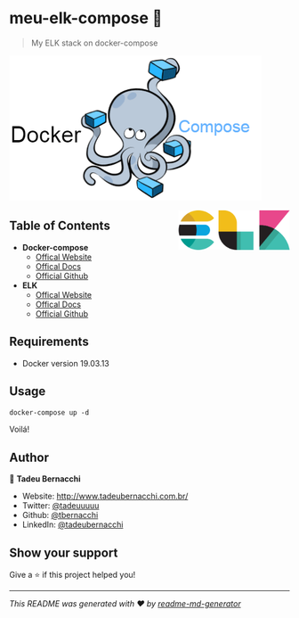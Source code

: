 <h1 align="">meu-elk-compose 👋</h1>
<p>
</p>

> My ELK stack on docker-compose

![Docker-compose](/.github/assets/img/docker-compose-logo.png)

<div align=>
	<img align="right" width="200px" src=/.github/assets/img/elklogo.png>
</div> 

## Table of Contents

* **Docker-compose**
  * [Offical Website](https://www.docker.com/)
  * [Offical Docs](https://docs.docker.com/compose)
  * [Official Github](https://github.com/docker/compose)
* **ELK**
  * [Offical Website](https://www.elastic.co)
  * [Offical Docs](https://www.elastic.co/guide/index.html)
  * [Official Github](https://github.com/elastic)

## Requirements 
* Docker version 19.03.13

## Usage
```
docker-compose up -d 
```

Voilá! 

## Author

👤 **Tadeu Bernacchi**

* Website: http://www.tadeubernacchi.com.br/
* Twitter: [@tadeuuuuu](https://twitter.com/tadeuuuuu)
* Github: [@tbernacchi](https://github.com/tbernacchi)
* LinkedIn: [@tadeubernacchi](https://linkedin.com/in/tadeubernacchi)

## Show your support

Give a ⭐️ if this project helped you!

***
_This README was generated with ❤️ by [readme-md-generator](https://github.com/kefranabg/readme-md-generator)_
